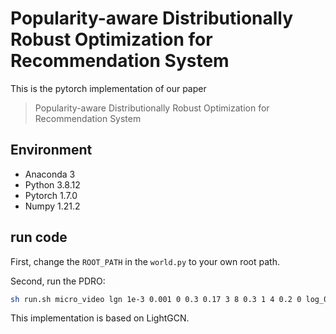# Popularity-aware Distributionally Robust Optimization for Recommendation System
This is the pytorch implementation of our paper
> Popularity-aware Distributionally Robust Optimization for Recommendation System

## Environment
- Anaconda 3
- Python 3.8.12
- Pytorch 1.7.0
- Numpy 1.21.2


## run code
First, change the `ROOT_PATH` in the `world.py` to your own root path.

Second, run the PDRO:
```bash
sh run.sh micro_video lgn 1e-3 0.001 0 0.3 0.17 3 8 0.3 1 4 0.2 0 log_0 0
```

This implementation is based on LightGCN.